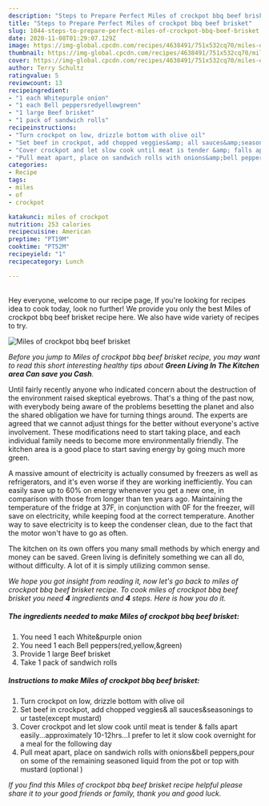 ```yaml
---
description: "Steps to Prepare Perfect Miles of crockpot bbq beef brisket"
title: "Steps to Prepare Perfect Miles of crockpot bbq beef brisket"
slug: 1044-steps-to-prepare-perfect-miles-of-crockpot-bbq-beef-brisket
date: 2020-11-08T01:29:07.129Z
image: https://img-global.cpcdn.com/recipes/4638491/751x532cq70/miles-of-crockpot-bbq-beef-brisket-recipe-main-photo.jpg
thumbnail: https://img-global.cpcdn.com/recipes/4638491/751x532cq70/miles-of-crockpot-bbq-beef-brisket-recipe-main-photo.jpg
cover: https://img-global.cpcdn.com/recipes/4638491/751x532cq70/miles-of-crockpot-bbq-beef-brisket-recipe-main-photo.jpg
author: Terry Schultz
ratingvalue: 5
reviewcount: 13
recipeingredient:
- "1 each Whitepurple onion"
- "1 each Bell peppersredyellowgreen"
- "1 large Beef brisket"
- "1 pack of sandwich rolls"
recipeinstructions:
- "Turn crockpot on low, drizzle bottom with olive oil"
- "Set beef in crockpot, add chopped veggies&amp; all sauces&amp;seasonings to ur taste(except mustard)"
- "Cover crockpot and let slow cook until meat is tender &amp; falls apart easily...approximately 10-12hrs...I prefer to let it slow cook overnight for a meal for the following day"
- "Pull meat apart, place on sandwich rolls with onions&amp;bell peppers,pour on some of the remaining seasoned liquid from the pot or top with mustard (optional )"
categories:
- Recipe
tags:
- miles
- of
- crockpot

katakunci: miles of crockpot 
nutrition: 253 calories
recipecuisine: American
preptime: "PT19M"
cooktime: "PT52M"
recipeyield: "1"
recipecategory: Lunch

---
```

<br>
Hey everyone, welcome to our recipe page, If you're looking for recipes idea to cook today, look no further! We provide you only the best Miles of crockpot bbq beef brisket recipe here. We also have wide variety of recipes to try.
<br>


![Miles of crockpot bbq beef brisket](https://img-global.cpcdn.com/recipes/4638491/751x532cq70/miles-of-crockpot-bbq-beef-brisket-recipe-main-photo.jpg)

<i>Before you jump to Miles of crockpot bbq beef brisket recipe, you may want to read this short interesting healthy tips about 
<strong>Green Living In The Kitchen area Can save you Cash</strong>.</i>
</br>

Until fairly recently anyone who indicated concern about the destruction of the environment raised skeptical eyebrows. That's a thing of the past now, with everybody being aware of the problems besetting the planet and also the shared obligation we have for turning things around. The experts are agreed that we cannot adjust things for the better without everyone's active involvement. These modifications need to start taking place, and each individual family needs to become more environmentally friendly. The kitchen area is a good place to start saving energy by going much more green.

A massive amount of electricity is actually consumed by freezers as well as refrigerators, and it's even worse if they are working inefficiently. You can easily save up to 60% on energy whenever you get a new one, in comparison with those from longer than ten years ago. Maintaining the temperature of the fridge at 37F, in conjunction with 0F for the freezer, will save on electricity, while keeping food at the correct temperature. Another way to save electricity is to keep the condenser clean, due to the fact that the motor won't have to go as often.

The kitchen on its own offers you many small methods by which energy and money can be saved. Green living is definitely something we can all do, without difficulty. A lot of it is simply utilizing common sense.


<i>We hope you got insight from reading it, now let's go back to miles of crockpot bbq beef brisket recipe. To cook miles of crockpot bbq beef brisket you need <strong>4</strong> ingredients and <strong>4</strong> steps. Here is how you do it.
</i>

##### The ingredients needed to make Miles of crockpot bbq beef brisket:

1. You need 1 each White&amp;purple onion
1. You need 1 each Bell peppers(red,yellow,&amp;green)
1. Provide 1 large Beef brisket
1. Take 1 pack of sandwich rolls


##### Instructions to make Miles of crockpot bbq beef brisket:

1. Turn crockpot on low, drizzle bottom with olive oil
1. Set beef in crockpot, add chopped veggies&amp; all sauces&amp;seasonings to ur taste(except mustard)
1. Cover crockpot and let slow cook until meat is tender &amp; falls apart easily...approximately 10-12hrs...I prefer to let it slow cook overnight for a meal for the following day
1. Pull meat apart, place on sandwich rolls with onions&amp;bell peppers,pour on some of the remaining seasoned liquid from the pot or top with mustard (optional )


<i>If you find this Miles of crockpot bbq beef brisket recipe helpful please share it to your good friends or family, thank you and good luck.</i>

